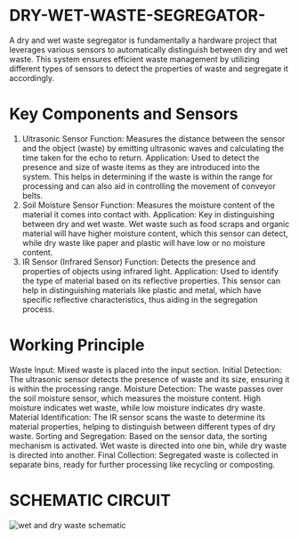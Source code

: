 # DRY-WET-WASTE-SEGREGATOR-
A dry and wet waste segregator is fundamentally a hardware project that leverages various sensors to automatically distinguish between dry and wet waste. This system ensures efficient waste management by utilizing different types of sensors to detect the properties of waste and segregate it accordingly.

# Key Components and Sensors
 1. Ultrasonic Sensor
Function: Measures the distance between the sensor and the object (waste) by emitting ultrasonic waves and calculating the time taken for the echo to return.
Application: Used to detect the presence and size of waste items as they are introduced into the system. This helps in determining if the waste is within the range for processing and can also aid in controlling the movement of conveyor belts.
2. Soil Moisture Sensor
Function: Measures the moisture content of the material it comes into contact with.
Application: Key in distinguishing between dry and wet waste. Wet waste such as food scraps and organic material will have higher moisture content, which this sensor can detect, while dry waste like paper and plastic will have low or no moisture content.
 3. IR Sensor (Infrared Sensor)
Function: Detects the presence and properties of objects using infrared light.
Application: Used to identify the type of material based on its reflective properties. This sensor can help in distinguishing materials like plastic and metal, which have specific reflective characteristics, thus aiding in the segregation process.


# Working Principle
Waste Input: Mixed waste is placed into the input section.
Initial Detection:
The ultrasonic sensor detects the presence of waste and its size, ensuring it is within the processing range.
Moisture Detection:
The waste passes over the soil moisture sensor, which measures the moisture content. High moisture indicates wet waste, while low moisture indicates dry waste.
Material Identification:
The IR sensor scans the waste to determine its material properties, helping to distinguish between different types of dry waste.
Sorting and Segregation:
Based on the sensor data, the sorting mechanism is activated. Wet waste is directed into one bin, while dry waste is directed into another.
Final Collection: Segregated waste is collected in separate bins, ready for further processing like recycling or composting.

# SCHEMATIC  CIRCUIT 
![wet and dry waste schematic](https://github.com/shreyamp01/DRY-WET-WASTE-SEGREGATOR-/assets/134608809/aa9eaf83-3f40-4458-8f24-eeabaa8ec54f)

